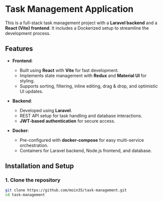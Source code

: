 # Task Management Application

This is a full-stack task management project with a **Laravel backend** and a **React (Vite) frontend**. It includes a Dockerized setup to streamline the development process.

## Features
- **Frontend**:
  - Built using **React** with **Vite** for fast development.
  - Implements state management with **Redux** and **Material UI** for styling.
  - Supports sorting, filtering, inline editing, drag & drop, and optimistic UI updates.

- **Backend**:
  - Developed using **Laravel**.
  - REST API setup for task handling and database interactions.
  - **JWT-based authentication** for secure access.

- **Docker**:
  - Pre-configured with **docker-compose** for easy multi-service orchestration.
  - Containers for Laravel backend, Node.js frontend, and database.

## Installation and Setup

### 1. Clone the repository
```bash
git clone https://github.com/moin35/task-management.git
cd task-management
